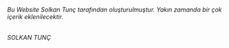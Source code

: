 <h6> Bu Website Solkan Tunç tarafından oluşturulmuştur. Yakın zamanda bir çok içerik eklenilecektir. <h6>
<h9> SOLKAN TUNÇ <h9>

